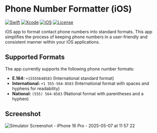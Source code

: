 # Phone Number Formatter (iOS)

[![Swift](https://img.shields.io/badge/Swift-5.x-orange.svg)](https://swift.org)
[![Xcode](https://img.shields.io/badge/Xcode-13.0+-blue.svg)](https://developer.apple.com/xcode/)
[![iOS](https://img.shields.io/badge/iOS-13.0+-lightgrey.svg)](https://developer.apple.com/ios/)
[![License](https://img.shields.io/badge/License-MIT-green.svg)](LICENSE)

iOS app to format contact phone numbers into standard formats. This app simplifies the process
of keeping phone numbers in a user-friendly and consistent manner within your iOS applications.

## Supported Formats

The app currently supports the following phone number formats:

* **E.164:** `+15555648583` (International standard format)
* **International:** `+1 555-564-8583` (International format with spaces and hyphens for readability)
* **National:** `(555) 564-8583` (National format with parentheses and a hyphen)

## Screenshot

![Simulator Screenshot - iPhone 16 Pro - 2025-05-07 at 11 57 22](https://github.com/user-attachments/assets/02a66fdc-e29a-41cc-9a0d-bbd2ce78d917)
